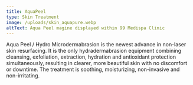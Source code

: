 ```yaml
---
title: AquaPeel
type: Skin Treatment
image: /uploads/skin_aquapure.webp
altText: Aqua Peel magine displayed within 99 Medispa Clinic
---
```

Aqua Peel / Hydro Microdermabrasion is the newest advance in non-laser skin resurfacing. It is the only hydradermabrasion equipment combining cleansing, exfoliation, extraction, hydration and antioxidant protection simultaneously, resulting in clearer, more beautiful skin with no discomfort or downtime. The treatment is soothing, moisturizing, non-invasive and non-irritating.